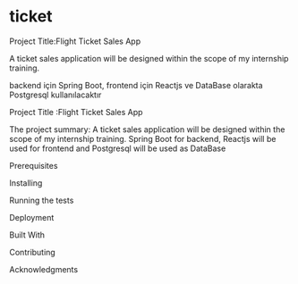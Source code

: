 # ticket
Project Title:Flight Ticket Sales App


A ticket sales application will be designed within the scope of my internship training.



backend için Spring Boot,
frontend için Reactjs ve DataBase olarakta Postgresql kullanılacaktır

Project Title
:Flight Ticket Sales App

The project summary:
A ticket sales application will be designed within the scope of my internship training.
Spring Boot for backend,
Reactjs will be used for frontend and Postgresql will be used as DataBase


Prerequisites



Installing


Running the tests



Deployment


Built With

Contributing




Acknowledgments
